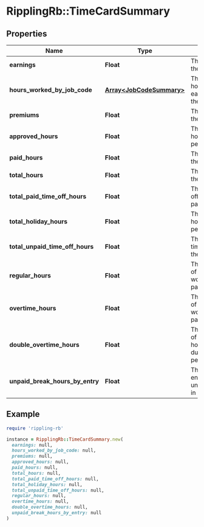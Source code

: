 # RipplingRb::TimeCardSummary

## Properties

| Name | Type | Description | Notes |
| ---- | ---- | ----------- | ----- |
| **earnings** | **Float** | The earnings for the pay period. | [optional] |
| **hours_worked_by_job_code** | [**Array&lt;JobCodeSummary&gt;**](JobCodeSummary.md) | The amount of hours worked for each job code for the pay period. | [optional] |
| **premiums** | **Float** | The premiums for the pay period. | [optional] |
| **approved_hours** | **Float** | The approved hours for the pay period. | [optional] |
| **paid_hours** | **Float** | The paid hours for the pay period. | [optional] |
| **total_hours** | **Float** | The total hours for the pay period. | [optional] |
| **total_paid_time_off_hours** | **Float** | The total paid time off hours for the pay period. | [optional] |
| **total_holiday_hours** | **Float** | The total holiday hours for the pay period. | [optional] |
| **total_unpaid_time_off_hours** | **Float** | The total unpaid time off hours for the pay period. | [optional] |
| **regular_hours** | **Float** | The total number of regular hours worked during the pay period. | [optional] |
| **overtime_hours** | **Float** | The total number of overtime hours worked during the pay period. | [optional] |
| **double_overtime_hours** | **Float** | The total number of doubletime hours worked during the pay period. | [optional] |
| **unpaid_break_hours_by_entry** | **Float** | The map of time entry to unpaidBreakHours in seconds | [optional] |

## Example

```ruby
require 'rippling-rb'

instance = RipplingRb::TimeCardSummary.new(
  earnings: null,
  hours_worked_by_job_code: null,
  premiums: null,
  approved_hours: null,
  paid_hours: null,
  total_hours: null,
  total_paid_time_off_hours: null,
  total_holiday_hours: null,
  total_unpaid_time_off_hours: null,
  regular_hours: null,
  overtime_hours: null,
  double_overtime_hours: null,
  unpaid_break_hours_by_entry: null
)
```

